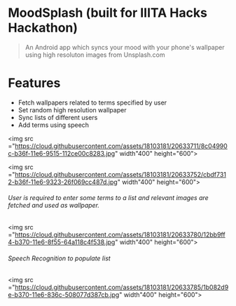 # MoodSplash (built for IIITA Hacks Hackathon)

> An Android app which syncs your mood with your phone's wallpaper using high resoluton images from Unsplash.com

# Features
- Fetch wallpapers related to terms specified by user
- Set random high resolution wallpaper
- Sync lists of different users
- Add terms using speech


<img src ="https://cloud.githubusercontent.com/assets/18103181/20633711/8c04990c-b36f-11e6-9515-112ce00c8283.jpg" width"400" height="600">


<img src ="https://cloud.githubusercontent.com/assets/18103181/20633752/cbdf7312-b36f-11e6-9323-26f069cc487d.jpg" width"400" height="600">

###### User is required to enter some terms to a list and relevant images are fetched and used as wallpaper.

<img src ="https://cloud.githubusercontent.com/assets/18103181/20633780/12bb9ff4-b370-11e6-8f55-64a118c4f538.jpg" width"400" height="600">

###### Speech Recognition to populate list

<img src ="https://cloud.githubusercontent.com/assets/18103181/20633785/1b082d9e-b370-11e6-836c-508077d387cb.jpg" width"400" height="600">



